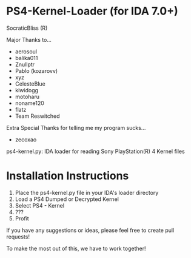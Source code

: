 # PS4-Kernel-Loader (for IDA 7.0+)

SocraticBliss (R)

Major Thanks to...
* aerosoul
* balika011
* Znullptr
* Pablo (kozarovv)
* xyz
* CelesteBlue
* kiwidogg
* motoharu
* noname120
* flatz
* Team Reswitched

Extra Special Thanks for telling me my program sucks...
* zecoxao

ps4-kernel.py: IDA loader for reading Sony PlayStation(R) 4 Kernel files

# Installation Instructions
1) Place the ps4-kernel.py file in your IDA's loader directory
2) Load a PS4 Dumped or Decrypted Kernel
3) Select PS4 - Kernel
4) ???
5) Profit

If you have any suggestions or ideas, please feel free to create pull requests! 

To make the most out of this, we have to work together!
